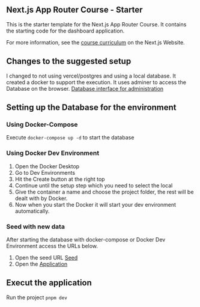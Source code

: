 ## Next.js App Router Course - Starter

This is the starter template for the Next.js App Router Course. It contains the starting code for the dashboard application.

For more information, see the [course curriculum](https://nextjs.org/learn) on the Next.js Website.

## Changes to the suggested setup
I changed to not using vercel/postgres and using a local database.
It created a docker to support the execution.
It uses adminer to access the Database on the browser.
[Database interface for administration](http://localhost:8080/)

## Setting up the Database for the environment

### Using Docker-Compose
Execute `docker-compose up -d` to start the database

### Using Docker Dev Environment
1) Open the Docker Desktop
2) Go to Dev Environments
3) Hit the Create button at the right top
4) Continue until the setup step which you need to select the local
5) Give the container a name and choose the project folder, the rest will be dealt with by Docker.
6) Now when you start the Docker it will start your dev environment automatically.

### Seed with new data
After starting the database with docker-compose or Docker Dev Environment access the URLs below.
1) Open the seed URL [Seed](http://localhost:3000/seed)
2) Open the [Application](http://localhost:3000/)

## Execut the application
Run the project `pnpm dev`